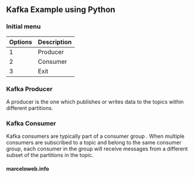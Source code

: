 ## Kafka Example using Python

### Initial menu

| Options | Description |
|--|--|
| 1 | Producer |
| 2 | Consumer |
| 3 | Exit |

### Kafka Producer

A producer is the one which publishes or writes data to the topics within different partitions.

### Kafka Consumer

Kafka consumers are typically part of a consumer group . When multiple consumers are subscribed to a topic and belong to the same consumer group, each consumer in the group will receive messages from a different subset of the partitions in the topic.

#### marceloweb.info

